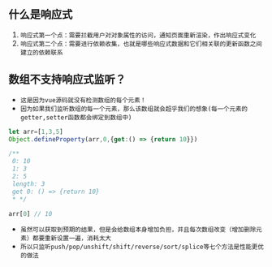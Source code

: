 ## 什么是响应式
1. `响应式第一个点：需要拦截用户对对象属性的访问，通知页面重新渲染，作出响应式变化`
2. `响应式第二个点：需要进行依赖收集，也就是哪些响应式数据和它们相关联的更新函数之间建立的依赖联系`


## 数组不支持响应式监听？
* `这是因为vue源码就没有检测数组的每个元素！`
* `因为如果我们监听数组的每一个元素，那么该数组就会超乎我们的想象(每一个元素的getter,setter函数都会绑定到数组中)`
```js
let arr=[1,3,5]
Object.defineProperty(arr,0,{get:() => {return 10}})

/**
 0: 10
 1: 3
 2: 5
 length: 3
 get 0: () => {return 10}
 * */

arr[0] // 10
```
* `虽然可以获取到预期的结果，但是会给数组本身增加负担，并且每次数组改变（增加删除元素）都要重新设置一遍，消耗太大`
* `所以只监听push/pop/unshift/shift/reverse/sort/splice等七个方法是性能更优的做法`



